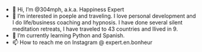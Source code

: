 - 👋 Hi, I’m @304mph, a.k.a. Happiness Expert
- 👀 I’m interested in poeple and traveling. I love personal development and I do life/business coaching and hypnosis. I have done several silent meditation retreats, I have traveled to 43 countries and llived in 9.
- 🌱 I’m currently learning Python and Spanish.
- 📫 How to reach me on Instagram @ expert.en.bonheur

<!---
304mph/304mph is a ✨ special ✨ repository because its `README.md` (this file) appears on your GitHub profile.
You can click the Preview link to take a look at your changes.
--->
